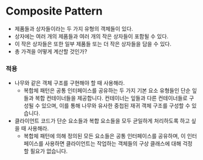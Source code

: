 # Composite Pattern
- 제품들과 상자들이라는 두 가지 유형의 객체들이 있다.
- 상자에는 여러 개의 제품들과 여러 개의 작은 상자들이 포함될 수 있다.
- 이 작은 상자들은 또한 일부 제품들 또는 더 작은 상자들을 담을 수 있다.
- 총 가격을 어떻게 계산할 것인가?


### 적용
- 나무와 같은 객체 구조를 구현해야 할 때 사용해라.
  - 복합체 패턴은 공통 인터페이스를 공유하는 두 가지 기본 요소 유형들인 단순 잎들과 복합 컨테이너들을 제공합니다. 컨테이너는 잎들과 다른 컨테이너들로 구성될 수 있으며, 이를 통해 나무와 유사한 중첩된 재귀 객체 구조를 구성할 수 있습니다.
- 클라이언트 코드가 단순 요소들과 복합 요소들을 모두 균일하게 처리하도록 하고 싶을 때 사용해라.
  - 복합체 패턴에 의해 정의된 모든 요소들은 공통 인터페이스를 공유하며, 이 인터페이스를 사용하면 클라이언트는 작업하는 객체들의 구상 클래스에 대해 걱정할 필요가 없습니다.
